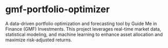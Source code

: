 # gmf-portfolio-optimizer
A data-driven portfolio optimization and forecasting tool by Guide Me in Finance (GMF) Investments. This project leverages real-time market data, statistical modeling, and machine learning to enhance asset allocation and maximize risk-adjusted returns.

